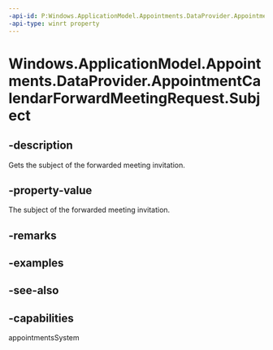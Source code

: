 ```yaml
---
-api-id: P:Windows.ApplicationModel.Appointments.DataProvider.AppointmentCalendarForwardMeetingRequest.Subject
-api-type: winrt property
---
```


<!-- Property syntax
public string Subject { get; }
-->

# Windows.ApplicationModel.Appointments.DataProvider.AppointmentCalendarForwardMeetingRequest.Subject

## -description
Gets the subject of the forwarded meeting invitation.

## -property-value
The subject of the forwarded meeting invitation.

## -remarks

## -examples

## -see-also

## -capabilities
appointmentsSystem
